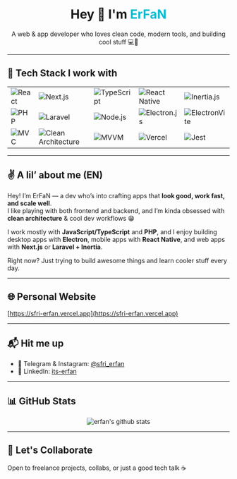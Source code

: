<h1 align="center">Hey 👋 I'm <span style="color:#00bcd4;">ErFaN</span></h1>
<p align="center">
  A web & app developer who loves clean code, modern tools, and building cool stuff 💻🚀
</p>


---

## 🧠 Tech Stack I work with

<table>
  <tr>
    <td><img src="https://img.shields.io/badge/React-20232A?style=for-the-badge&logo=react&logoColor=61DAFB" alt="React" /></td>
    <td><img src="https://img.shields.io/badge/Next.js-000000?style=for-the-badge&logo=nextdotjs&logoColor=white" alt="Next.js" /></td>
    <td><img src="https://img.shields.io/badge/TypeScript-3178C6?style=for-the-badge&logo=typescript&logoColor=white" alt="TypeScript" /></td>
    <td><img src="https://img.shields.io/badge/React_Native-20232A?style=for-the-badge&logo=react&logoColor=61DAFB" alt="React Native" /></td>
    <td><img src="https://img.shields.io/badge/Inertia.js-000000?style=for-the-badge&logo=javascript&logoColor=white" alt="Inertia.js" /></td>
  </tr>
  <tr>
    <td><img src="https://img.shields.io/badge/PHP-777BB4?style=for-the-badge&logo=php&logoColor=white" alt="PHP" /></td>
    <td><img src="https://img.shields.io/badge/Laravel-FF2D20?style=for-the-badge&logo=laravel&logoColor=white" alt="Laravel" /></td>
    <td><img src="https://img.shields.io/badge/Node.js-339933?style=for-the-badge&logo=node.js&logoColor=white" alt="Node.js" /></td>
    <td><img src="https://img.shields.io/badge/Electron-47848F?style=for-the-badge&logo=electron&logoColor=white" alt="Electron.js" /></td>
    <td><img src="https://img.shields.io/badge/ElectronVite-1E40AF?style=for-the-badge&logo=vite&logoColor=white" alt="ElectronVite" /></td>
  </tr>
  <tr>
    <td><img src="https://img.shields.io/badge/MVC-007ACC?style=for-the-badge" alt="MVC" /></td>
    <td><img src="https://img.shields.io/badge/Clean_Architecture-00BFFF?style=for-the-badge" alt="Clean Architecture" /></td>
    <td><img src="https://img.shields.io/badge/MVVM-FF69B4?style=for-the-badge" alt="MVVM" /></td>
    <td><img src="https://img.shields.io/badge/Vercel-000000?style=for-the-badge&logo=vercel&logoColor=white" alt="Vercel" /></td>
    <td><img src="https://img.shields.io/badge/Jest-C21325?style=for-the-badge&logo=jest&logoColor=white" alt="Jest" /></td>
  </tr>
</table>

---

## ✌️ A lil’ about me (EN)

Hey! I’m ErFaN — a dev who’s into crafting apps that **look good, work fast, and scale well**.  
I like playing with both frontend and backend, and I’m kinda obsessed with **clean architecture** & cool dev workflows 😁  

I work mostly with **JavaScript/TypeScript** and **PHP**, and I enjoy building desktop apps with **Electron**, mobile apps with **React Native**, and web apps with **Next.js** or **Laravel + Inertia**.

Right now? Just trying to build awesome things and learn cooler stuff every day.

---

## 🌐 Personal Website

[https://sfri-erfan.vercel.app](https://sfri-erfan.vercel.app)

---

## 📬 Hit me up

- 🔹 Telegram & Instagram: [@sfri_erfan](https://t.me/sfri_erfan)  
- 🔹 LinkedIn: [its-erfan](https://www.linkedin.com/in/its-erfan/)

---

## 📊 GitHub Stats

<p align="center">
  <img src="https://github-readme-stats.vercel.app/api?username=itsErfawn&show_icons=true&theme=tokyonight" alt="erfan's github stats" />
</p>

---

## 🤝 Let's Collaborate

Open to freelance projects, collabs, or just a good tech talk ☕
